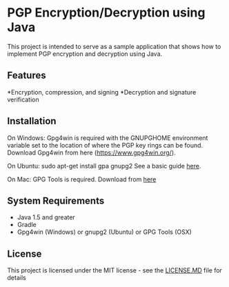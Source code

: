 # PGP Encryption/Decryption using Java

This project is intended to serve as a sample application that shows how to implement PGP encryption and decryption using Java.

## Features
*Encryption, compression, and signing
*Decryption and signature verification

## Installation
On Windows: Gpg4win is required with the GNUPGHOME environment variable set to the location of where the PGP key rings can be found. Download Gpg4win from here (https://www.gpg4win.org/).

On Ubuntu: sudo apt-get install gpa gnupg2
See a basic guide [here](https://www.deepdotweb.com/2015/02/17/basic-guide-pgp-linux).

On Mac: GPG Tools is required. Download from [here](https://gpgptools.org)

## System Requirements

* Java 1.5 and greater
* Gradle
* Gpg4win (Windows) or gnupg2 (Ubuntu) or GPG Tools (OSX)

## License

This project is licensed under the MIT license - see the [LICENSE.MD](./LICENSE) file for details